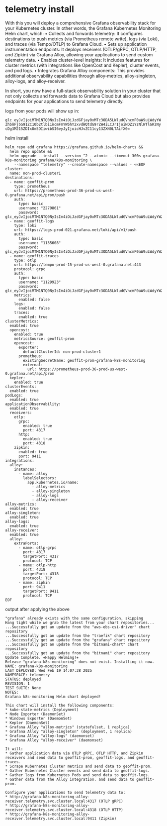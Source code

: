 # telemetry install

With this you will deploy a comprehensive Grafana observability stack for your Kubernetes cluster. In other words, the Grafana Kubernetes Monitoring Helm chart, which:
	•	Collects and forwards telemetry: It configures destinations to push metrics (via Prometheus remote write), logs (via Loki), and traces (via Tempo/OTLP) to Grafana Cloud.
	•	Sets up application instrumentation endpoints: It deploys receivers (OTLP/gRPC, OTLP/HTTP, and Zipkin) via Grafana Alloy, allowing your applications to send custom telemetry data.
	•	Enables cluster-level insights: It includes features for cluster metrics (with integrations like OpenCost and Kepler), cluster events, and pod logs.
	•	Integrates Grafana Alloy components: This provides additional observability capabilities through alloy-metrics, alloy-singleton, alloy-logs, and alloy-receiver.

In short, you now have a full-stack observability solution in your cluster that not only collects and forwards data to Grafana Cloud but also provides endpoints for your applications to send telemetry directly.

logs from your pods will show up in: 

<!-- token generated by grafana : -->
`glc_eyJvIjoiMTM1NTQ0NyIsIm4iOiJzdGFjay0xMTc3ODA5LWludGVncmF0aW9uLWdyYWZhbmFjbG91ZC10b2tlbi1ncmFmYW5hY2xvdWQtdG9rZW4iLCJrIjoiNDZ1YzNlWTlGRzNycDg3M215ZDIxUm5DIiwibSI6eyJyIjoicHJvZC11cy13ZXN0LTAifX0=`

helm install 

```
helm repo add grafana https://grafana.github.io/helm-charts &&
  helm repo update &&
  helm upgrade --install --version ^2 --atomic --timeout 300s grafana-k8s-monitoring grafana/k8s-monitoring \
    --namespace "telemetry" --create-namespace --values - <<EOF
cluster:
  name: non-prod-cluster1
destinations:
  - name: geoffit-prom
    type: prometheus
    url: https://prometheus-prod-36-prod-us-west-0.grafana.net/api/prom/push
    auth:
      type: basic
      username: "2279861"
      password: glc_eyJvIjoiMTM1NTQ0NyIsIm4iOiJzdGFjay0xMTc3ODA5LWludGVncmF0aW9uLWdyYWZhbmFjbG91ZC10b2tlbi1ncmFmYW5hY2xvdWQtdG9rZW4iLCJrIjoiNDZ1YzNlWTlGRzNycDg3M215ZDIxUm5DIiwibSI6eyJyIjoicHJvZC11cy13ZXN0LTAifX0=
  - name: geoffit-logs
    type: loki
    url: https://logs-prod-021.grafana.net/loki/api/v1/push
    auth:
      type: basic
      username: "1135608"
      password: glc_eyJvIjoiMTM1NTQ0NyIsIm4iOiJzdGFjay0xMTc3ODA5LWludGVncmF0aW9uLWdyYWZhbmFjbG91ZC10b2tlbi1ncmFmYW5hY2xvdWQtdG9rZW4iLCJrIjoiNDZ1YzNlWTlGRzNycDg3M215ZDIxUm5DIiwibSI6eyJyIjoicHJvZC11cy13ZXN0LTAifX0=
  - name: geoffit-traces
    type: otlp
    url: https://tempo-prod-15-prod-us-west-0.grafana.net:443
    protocol: grpc
    auth:
      type: basic
      username: "1129923"
      password: glc_eyJvIjoiMTM1NTQ0NyIsIm4iOiJzdGFjay0xMTc3ODA5LWludGVncmF0aW9uLWdyYWZhbmFjbG91ZC10b2tlbi1ncmFmYW5hY2xvdWQtdG9rZW4iLCJrIjoiNDZ1YzNlWTlGRzNycDg3M215ZDIxUm5DIiwibSI6eyJyIjoicHJvZC11cy13ZXN0LTAifX0=
    metrics:
      enabled: false
    logs:
      enabled: false
    traces:
      enabled: true
clusterMetrics:
  enabled: true
  opencost:
    enabled: true
    metricsSource: geoffit-prom
    opencost:
      exporter:
        defaultClusterId: non-prod-cluster1
      prometheus:
        existingSecretName: geoffit-prom-grafana-k8s-monitoring
        external:
          url: https://prometheus-prod-36-prod-us-west-0.grafana.net/api/prom
  kepler:
    enabled: true
clusterEvents:
  enabled: true
podLogs:
  enabled: true
applicationObservability:
  enabled: true
  receivers:
    otlp:
      grpc:
        enabled: true
        port: 4317
      http:
        enabled: true
        port: 4318
    zipkin:
      enabled: true
      port: 9411
integrations:
  alloy:
    instances:
      - name: alloy
        labelSelectors:
          app.kubernetes.io/name:
            - alloy-metrics
            - alloy-singleton
            - alloy-logs
            - alloy-receiver
alloy-metrics:
  enabled: true
alloy-singleton:
  enabled: true
alloy-logs:
  enabled: true
alloy-receiver:
  enabled: true
  alloy:
    extraPorts:
      - name: otlp-grpc
        port: 4317
        targetPort: 4317
        protocol: TCP
      - name: otlp-http
        port: 4318
        targetPort: 4318
        protocol: TCP
      - name: zipkin
        port: 9411
        targetPort: 9411
        protocol: TCP
EOF
```

output after applying the above

```
"grafana" already exists with the same configuration, skipping
Hang tight while we grab the latest from your chart repositories...
...Successfully got an update from the "aws-ebs-csi-driver" chart repository
...Successfully got an update from the "traefik" chart repository
...Successfully got an update from the "grafana" chart repository
...Successfully got an update from the "bitnami-chart" chart repository
...Successfully got an update from the "bitnami" chart repository
Update Complete. ⎈Happy Helming!⎈
Release "grafana-k8s-monitoring" does not exist. Installing it now.
NAME: grafana-k8s-monitoring
LAST DEPLOYED: Wed Feb 19 14:07:38 2025
NAMESPACE: telemetry
STATUS: deployed
REVISION: 1
TEST SUITE: None
NOTES:
Grafana k8s-monitoring Helm chart deployed!

This chart will install the following components:
* kube-state-metrics (Deployment)
* Node Exporter (DaemonSet)
* Windows Exporter (DaemonSet)
* Kepler (DaemonSet)
* Grafana Alloy "alloy-metrics" (statefulset, 1 replica)
* Grafana Alloy "alloy-singleton" (deployment, 1 replica)
* Grafana Alloy "alloy-logs" (daemonset)
* Grafana Alloy "alloy-receiver" (daemonset)

It will:
* Gather application data via OTLP gRPC, OTLP HTTP, and Zipkin receivers and send data to geoffit-prom, geoffit-logs, and geoffit-traces.
* Scrape Kubernetes Cluster metrics and send data to geoffit-prom.
* Gather Kubernetes Cluster events and send data to geoffit-logs.
* Gather logs from Kubernetes Pods and send data to geoffit-logs.
* Gather data from the Alloy integration. and send data to geoffit-prom.
  
Configure your applications to send telemetry data to:
* http://grafana-k8s-monitoring-alloy-receiver.telemetry.svc.cluster.local:4317 (OTLP gRPC)
* http://grafana-k8s-monitoring-alloy-receiver.telemetry.svc.cluster.local:4318 (OTLP HTTP)
* http://grafana-k8s-monitoring-alloy-receiver.telemetry.svc.cluster.local:9411 (Zipkin)
```
